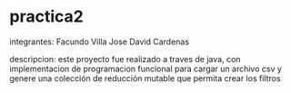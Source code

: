 # practica2

integrantes:
Facundo Villa
Jose David Cardenas

descripcion:
este proyecto fue realizado a traves de java, con implementacion de programacion funcional para cargar un archivo csv y genere una
colección de reducción mutable que permita crear los filtros
